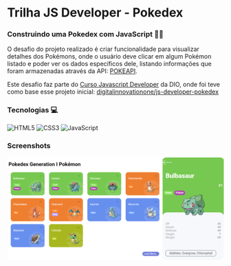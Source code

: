 # Trilha JS Developer - Pokedex

### Construindo uma Pokedex com JavaScript 🧑‍💻

O desafio do projeto realizado é criar funcionalidade para visualizar detalhes dos Pokémons, onde o usuário deve clicar em algum Pokémon listado e poder ver os dados específicos dele, listando informações que foram armazenadas através da API: [POKEAPI](https://pokeapi.co/).

Este desafio faz parte do [Curso Javascript Developer](https://www.dio.me/curso-javascript) da DIO, onde foi teve como base esse projeto inicial: [digitalinnovationone/js-developer-pokedex](https://github.com/digitalinnovationone/js-developer-pokedex)

### Tecnologias 💻
![HTML5](https://img.shields.io/badge/HTML5-000?style=for-the-badge&logo=html5)
![CSS3](https://img.shields.io/badge/CSS3-000?style=for-the-badge&logo=css3&logoColor=264CE4)
![JavaScript](https://img.shields.io/badge/JavaScript-000?style=for-the-badge&logo=javascript)

### Screenshots 

![Preview](./assets/img/preview.png)
